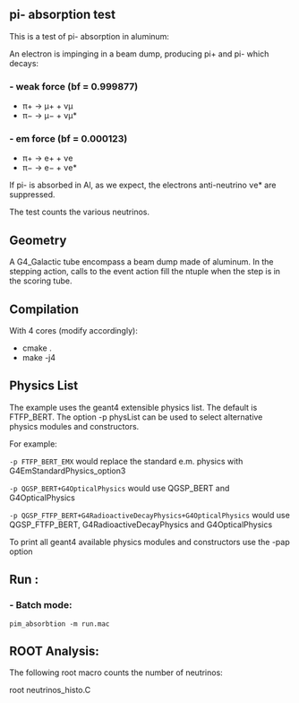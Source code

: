 ## pi- absorption test

This is a test of pi- absorption in aluminum:

An electron is impinging in a beam dump, producing pi+ and pi- which decays:

### - weak force (bf =  0.999877)

 - π+ → μ+ + νμ
 - π− → μ− + νμ*

### - em force (bf = 0.000123)

 - π+ → e+ + νe
 - π− → e− + νe*


If pi- is absorbed in Al, as we expect, the electrons anti-neutrino νe* are suppressed.

The test counts the various neutrinos.

## Geometry

A G4_Galactic tube encompass a beam dump made of aluminum.
In the stepping action, calls to the event action fill the ntuple when the step is in the scoring tube.


## Compilation

With 4 cores (modify accordingly):

 - cmake .
 - make -j4


## Physics List

The example uses the geant4 extensible physics list. The default is FTFP_BERT.
The option -p physList can be used to select alternative physics modules and constructors.

For example:


`-p FTFP_BERT_EMX`  would replace the standard e.m. physics with G4EmStandardPhysics_option3

`-p QGSP_BERT+G4OpticalPhysics` would use QGSP_BERT and G4OpticalPhysics

`-p QGSP_FTFP_BERT+G4RadioactiveDecayPhysics+G4OpticalPhysics` would use QGSP_FTFP_BERT, G4RadioactiveDecayPhysics and G4OpticalPhysics


To print all geant4 available physics modules and constructors use the -pap option
 
## Run :

### - Batch mode:

`pim_absorbtion -m run.mac`

## ROOT Analysis:

The following root macro counts the number of neutrinos:

root neutrinos_histo.C

